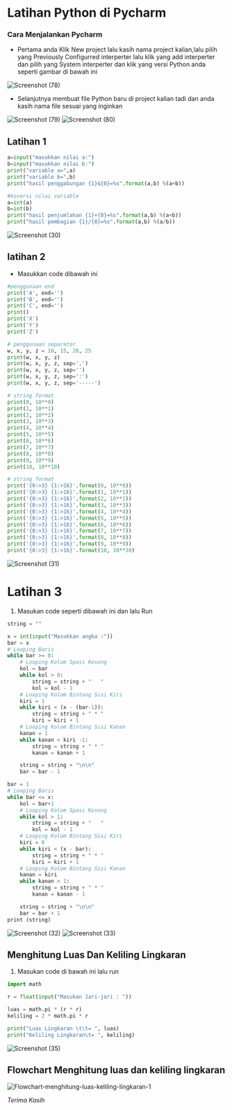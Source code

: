 
# Latihan Python di Pycharm
### Cara Menjalankan Pycharm 

- Pertama anda  Klik New project lalu kasih nama project kalian,lalu pilih yang Previously Configurred interperter lalu klik yang add interperter dan pilih yang System interperter dan klik yang versi Python anda seperti gambar di bawah ini
 
![Screenshot (78)](https://user-images.githubusercontent.com/115678171/198815436-8756894e-4eb0-4b58-81fe-165afda78652.png)

- Selanjutnya membuat file Python baru di project kalian tadi dan anda kasih nama file sesuai yang inginkan
 
![Screenshot (79)](https://user-images.githubusercontent.com/115678171/198815862-fbfc7ae9-dc11-4184-898a-4711596e2e7a.png)
![Screenshot (80)](https://user-images.githubusercontent.com/115678171/198815863-332a5b4f-c020-40b9-8331-4f98f5794ff9.png)

 ## Latihan 1
 ```python
a=input("masukkan nilai a:")
b=input("masukkan nilai b:")
print("variable a=",a)
print("variable b=",b)
print("hasil penggabungan {1}&{0}=%s".format(a,b) %(a+b))

#koversi nilai variable
a=int(a)
b=int(b)
print("hasil penjumlahan {1}+{0}=%s".format(a,b) %(a+b))
print("hasil pembagian {1}/{0}=%s".format(a,b) %(a/b))
 ```
![Screenshot (30)](https://user-images.githubusercontent.com/115714443/199504432-d1dd9610-6259-4893-aaa5-4902e4676ddd.png)

## latihan 2
- Masukkan code dibawah ini
```python
#penggunaan end
print('A', end='')
print('B', end='')
print('C', end='')
print()
print('X')
print('Y')
print('Z')

# penggunaan separator
w, x, y, z = 10, 15, 20, 25
print(w, x, y, z)
print(w, x, y, z, sep=',')
print(w, x, y, z, sep='')
print(w, x, y, z, sep=':')
print(w, x, y, z, sep='-----')

# string format
print(0, 10**0)
print(1, 10**1)
print(2, 10**2)
print(3, 10**3)
print(4, 10**4)
print(5, 10**5)
print(6, 10**6)
print(7, 10**7)
print(8, 10**8)
print(9, 10**9)
print(10, 10**10)

# string format
print('{0:>3} {1:>16}'.format(0, 10**0))
print('{0:>3} {1:>16}'.format(1, 10**1))
print('{0:>3} {1:>16}'.format(2, 10**2))
print('{0:>3} {1:>16}'.format(3, 10**3))
print('{0:>3} {1:>16}'.format(4, 10**4))
print('{0:>3} {1:>16}'.format(5, 10**5))
print('{0:>3} {1:>16}'.format(6, 10**6))
print('{0:>3} {1:>16}'.format(7, 10**7))
print('{0:>3} {1:>16}'.format(8, 10**8))
print('{0:>3} {1:>16}'.format(9, 10**9))
print('{0:>3} {1:>16}'.format(10, 10**10)
```
![Screenshot (31)](https://user-images.githubusercontent.com/115714443/199501999-7d75bfec-e96d-4b76-9aeb-892cb1c3ae9c.png)

# Latihan 3
1. Masukan code seperti dibawah ini dan lalu Run
```python
string = ""

x = int(input("Masukkan angka :"))
bar = x
# Looping Baris
while bar >= 0:
	# Looping Kolom Spasi Kosong
	kol = bar
	while kol > 0:
		string = string + "   "
		kol = kol - 1
	# Looping Kolom Bintang Sisi Kiri		
	kiri = 1
	while kiri < (x - (bar-1)):
		string = string + " * "
		kiri = kiri + 1		
	# Looping Kolom Bintang Sisi Kanan
	kanan = 1
	while kanan < kiri -1:
		string = string + " * "
		kanan = kanan + 1	

	string = string + "\n\n"
	bar = bar - 1

bar = 1	
# Looping Baris
while bar <= x:
	kol = bar+1
	# Looping Kolom Spasi Kosong
	while kol > 1:
		string = string + "   "
		kol = kol - 1
	# Looping Kolom Bintang Sisi Kiri	
	kiri = 0
	while kiri < (x - bar):
		string = string + " * "
		kiri = kiri + 1	
	# Looping Kolom Bintang Sisi Kanan
	kanan = kiri	
	while kanan > 1:
		string = string + " * "
		kanan = kanan - 1

	string = string + "\n\n"
	bar = bar + 1
print (string)
````
![Screenshot (32)](https://user-images.githubusercontent.com/115714443/199503053-e333e49d-8e82-44dc-a26a-99f70e7d093f.png)
![Screenshot (33)](https://user-images.githubusercontent.com/115714443/199503115-6a19f854-c260-4227-ad50-1d87c831aab8.png)


## Menghitung Luas Dan Keliling Lingkaran
1. Masukan code di bawah ini lalu run
```python
import math

r = float(input("Masukan Jari-jari : "))

luas = math.pi * (r * r)
keliling = 2 * math.pi * r

print("Luas Lingkaran \t\t= ", luas)
print("Keliling Lingkaran\t= ", keliling)
```

![Screenshot (35)](https://user-images.githubusercontent.com/115714443/199507455-1bad17d9-0172-4a76-82e9-5cf475848a4c.png)

## Flowchart Menghitung luas dan keliling lingkaran

![Flowchart-menghitung-luas-keliling-lingkaran-1](https://user-images.githubusercontent.com/115714443/199498739-05faaebe-78b7-436b-b2b8-b1da74d5d389.png)

*Terima Kasih*
